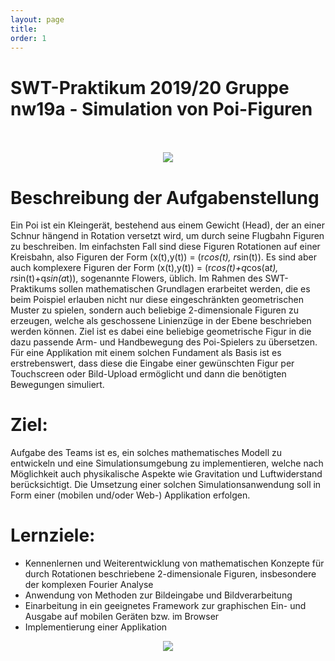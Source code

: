 ```yaml
---
layout: page
title:
order: 1
---
```


# SWT-Praktikum 2019/20 Gruppe nw19a - Simulation von Poi-Figuren
<br>
<br>

<center><img src="{{site.url}}{{ site.baseurl}}/public/Muster2.jpg"></center>

# Beschreibung der Aufgabenstellung
Ein Poi ist ein Kleingerät, bestehend aus einem Gewicht (Head), der an einer Schnur hängend in Rotation versetzt wird, um durch seine Flugbahn Figuren zu beschreiben. Im einfachsten Fall sind diese Figuren Rotationen auf einer Kreisbahn, also Figuren der Form (x(t),y(t)) = (r*cos(t), r*sin(t)). Es sind aber auch komplexere Figuren der Form (x(t),y(t)) = (r*cos(t)+q*cos(a*t), r*sin(t)+q*sin(a*t)), sogenannte Flowers, üblich.
Im Rahmen des SWT-Praktikums sollen mathematischen Grundlagen erarbeitet werden, die es beim Poispiel erlauben nicht nur diese eingeschränkten geometrischen Muster zu spielen, sondern auch beliebige 2-dimensionale Figuren zu erzeugen, welche als geschossene Linienzüge in der Ebene beschrieben werden können.
Ziel ist es dabei eine beliebige geometrische Figur in die dazu passende Arm- und Handbewegung des Poi-Spielers zu übersetzen.
Für eine Applikation mit einem solchen Fundament als Basis ist es erstrebenswert, dass diese die Eingabe einer gewünschten Figur per Touchscreen oder Bild-Upload ermöglicht und dann die benötigten Bewegungen simuliert.
# Ziel:
Aufgabe des Teams ist es, ein solches mathematisches Modell zu entwickeln und eine Simulationsumgebung zu implementieren, welche nach Möglichkeit auch physikalische Aspekte wie Gravitation und Luftwiderstand berücksichtigt. Die Umsetzung einer solchen Simulationsanwendung soll in Form einer (mobilen und/oder Web-) Applikation erfolgen.

# Lernziele:

* Kennenlernen und Weiterentwicklung von mathematischen Konzepte für durch Rotationen beschriebene 2-dimensionale Figuren, insbesondere der komplexen Fourier Analyse
* Anwendung von Methoden zur Bildeingabe und Bildverarbeitung
* Einarbeitung in ein geeignetes Framework zur graphischen Ein- und    Ausgabe auf mobilen Geräten bzw. im Browser
* Implementierung einer Applikation

<center><img src="{{site.url}}{{ site.baseurl}}/public/Poi2.JPG"></center>
